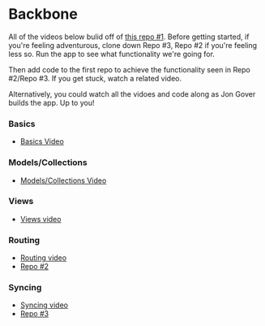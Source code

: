 # Backbone

All of the videos below bulid off of [this repo #1](https://github.com/learn-co-students/fe-js-backbone-produce-store-bk-002). Before getting started, if you're feeling adventurous, clone down Repo #3, Repo #2 if you're feeling less so. Run the app to see what functionality we're going for. 

Then add code to the first repo to achieve the functionality seen in Repo #2/Repo #3. If you get stuck, watch a related video.

Alternatively, you could watch all the vidoes and code along as Jon Gover builds the app. Up to you!

### Basics

* [Basics Video](https://www.youtube.com/playlist?list=PLj148bJp5wiyKMxYka6m0pOfRzKzrQI5I)

### Models/Collections

* [Models/Collections Video](https://www.youtube.com/playlist?list=PLj148bJp5wixXYXZSjgTK6qasGM1HmrQ_)

### Views

* [Views video](https://www.youtube.com/playlist?list=PLj148bJp5wiyPX9aFIXE5plmxy2lVWTGN)

### Routing

* [Routing video](https://www.youtube.com/playlist?list=PLj148bJp5wixhi-s8ODPWSbnttvy6bZSQ)
* [Repo #2](https://github.com/jongrover/backbone-router-example)

### Syncing

* [Syncing video](https://www.youtube.com/playlist?list=PLj148bJp5wiw9J3BYOyzbcYuOtdT3MxVt)
* [Repo #3](https://github.com/learn-co-students/fe-backbone-sync-example-bk-002)

